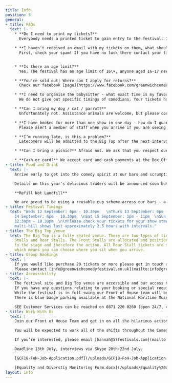 ```yaml
---
title: Info
position: 5
general:
- title: FAQs
  text: |-
    * **Do I need to print my tickets?**
      Everybody needs a printed ticket to gain entry to the festival. If you don't have a printer, don't worry, our on-site Box Office can print your tickets for you - head straight there when you arrive.

    * **I haven't received an email with my tickets on them, what should I do?**
      First, check your spam! If you have no luck there contact your ticket provider [directly](https://www.seetickets.com/CustomerService) (SEE Tickets are our primary provider). Have ready all of your booking information and they will be able to send you through your tickets.


    * **Is there an age limit?**
      Yes. The festival has an age limit of 16\+, anyone aged 16-17 needs to be accompanied by an adult. You may be refused entry if our staff think you are under 16, so please bring ID if you're concerned. We do not offer refunds to ticket-holders who are denied entry. Apologies to all you younger comedy fans out there!

    * **You're sold out! Where can I apply for returns?**
      Check our facebook [page](https://www.facebook.com/greenwichcomedyfestival). Anyone who can't make it to a gig may try to pass on their tickets via our facebook page. Do not buy tickets from external sources as they may not be accepted on the door.

    * **I need to organise the babysitter - what exact time is my favourite comedian performing?**
      We do not give out specific timings of comedians. Your tickets however will provide information on the festival open and show start times and we estimate that our multi-bill shows last approximately 2.5 hours.

    * **Can I bring my dog / cat / parrot?**
      Unfortunately not. Assistance animals are welcome, but please contact [info@greenwichcomedyfestival.co.uk](mailto:info@greenwichcomedyfestival.co.uk) ahead of your show to organise.

    * **I have booked for more than one show in one day - how do I guarantee entry to the venue without having to re-enter?**
      Please alert a member of staff when you arrive if you are seeing more than one show in a day, and they can check your tickets and give you the correct credentials so you don't have to leave and re-enter the festival again. You will still need to vacate the venue itself between shows though.

    * **I’m running late, is this a problem?**
      Latecomers will be admitted to the Big Top after the next interval - so please try and arrive in plenty of time to catch all the glorious comedy!

    * **Can I bring a picnic?** Afraid not. We ask that you respect our traders and do not try and bring food or drink into the festival, if you do you will be asked to leave it outside. But worry not, we’ve lined up an array of bars and delicious street-food eateries to satisfy all possible palettes.

    * **Cash or card?** We accept card and cash payments at the Box Office and across our bars, most of our food vendors will also accept card payments as well, of course, as cash!
- title: Food and Drink
  text: |-
    Arrive early to get into the comedy spirit at our bars and scrumptious street-food stalls.

    Details on this year’s delicious traders will be announced soon but rest assured, there’ll be something to suit every possible palette!

    **Refill Not Landfill**

    We are proud to be using a reusable cup scheme across our bars - a £1 deposit will get you a ‘green’ cup that you can replace for a clean cup and then get your £1 back at the end of the night when you return the cup.
- title: Festival Timings
  text: "Weds 12 September: 6pm - 10.30pm   \nThurs 13 September: 6pm - 10.30pm  \nFri
    14 September: 6pm - 10.30pm  \nSat 15 September: 1pm - 11pm  \nSun 16 September:
    12:30pm - 10.30pm  \n\nPlease check your tickets for your show start times, the
    multi-bill shows last approximately 2.5 hours with intervals."
- title: The Big Top Venue
  text: The Big Top is a fully seated venue. There are two types of tickets; Front
    Stalls and Rear Stalls. The Front Stalls are allocated and positioned closest
    to the stage and therefore the action. All Rear Stall tickets are sold as unreserved
    which means you can choose where you sit when you arrive.
- title: Group Bookings
  text: |
    If you would like purchase 20 tickets or more please get in touch and we’ll help you with the necessary arrangements. We can offer you and your guests a dedicated seating area within the festival site as well as in the Big Top plus pre-ordered food and drinks from our bars and food vendors.
    Please contact [info@greenwichcomedyfestival.co.uk](mailto:info@greenwichcomedyfestival.co.uk) with GROUP BOOKING in the subject line and we’ll be in touch soon.
- title: Accessibility
  text: |-
    The festival site and Big Top venue are accessible and our access tickets are sold with a free essential companion ticket through our online ticketing partner SEE Tickets. 
    If you have any questions relating to your booking or special requirements please contact [info@greenwichcomedyfestival.co.uk](mailto:info@greenwichcomedyfestival.co.uk) with ACCESS in the subject line and we’ll be in touch soon. If you prefer to call please contact SEE Tickets on the numbers below and they will liaise with us on your behalf.
    While the festival is in full swing our Front of House team will be on hand to assist you in anyway they can.
    There is blue badge parking available at the National Maritime Museum’s car park, accessed via Park Row.

    SEE Customer Services can be reached on 0871 220 0260 (open 24/7, calls cost 13p per minute plus network charges)
- title: Work With Us
  text: |
    Join our Front of House Team and get in on all the hilarious action. You’ll be the first point of contact with our lovely audiences so good communication skills and a friendly attitude are a must. Working with the Front of House Manager you’ll be responsible for getting our audiences to the right place at the right time, making sure the shows run on time and keeping the venue running smoothly. You should be confident, good with people, alert and interested in the programme and event you’re representing. This role is very active and a lot of fun, you should enjoy dealing with lots of people and manage all this with a level head.

    You will be expected to work all of the shifts throughout the Comedy Festival; you must be over 16 to apply.

    If you’re interested, please email [hannah@57festivals.com](mailto:hannah@57festivals.com) with your CV, a short covering letter and a completed Equality and Diversity form.

    Deadline 13th July, interviews via Skype 20th-22nd July.

    [GCF18-FoH-Job-Application.pdf](/uploads/GCF18-FoH-Job-Application.pdf)

    [Equality and Diverstiy Monitoring Form.docx](/uploads/Equality%20and%20Diverstiy%20Monitoring%20Form.docx)
layout: info
---
```


